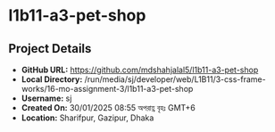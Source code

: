 # l1b11-a3-pet-shop

## Project Details
- **GitHub URL:** https://github.com/mdshahjalal5/l1b11-a3-pet-shop
- **Local Directory:** /run/media/sj/developer/web/L1B11/3-css-frame-works/16-mo-assignment-3/l1b11-a3-pet-shop
- **Username:** sj
- **Created On:** 30/01/2025 08:55 অপরাহ্ণ বৃহঃ GMT+6
- **Location:** Sharifpur, Gazipur, Dhaka

